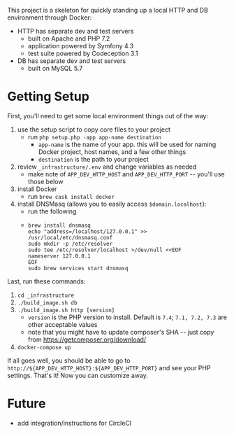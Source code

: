 This project is a skeleton for quickly standing up a local HTTP and DB environment through Docker:

- HTTP has separate dev and test servers
    - built on Apache and PHP 7.2
    - application powered by Symfony 4.3
    - test suite powered by Codeception 3.1
- DB has separate dev and test servers
    - built on MySQL 5.7

# Getting Setup

First, you'll need to get some local environment things out of the way:

1. use the setup script to copy core files to your project
    - run `php setup.php -app app-name destination`
        - `app-name` is the name of your app. this will be used for naming Docker project, host names, and a few other things
        - `destination` is the path to your project
2. review `_infrastructure/.env` and change variables as needed
    - make note of `APP_DEV_HTTP_HOST` and `APP_DEV_HTTP_PORT` -- you'll use those below
3. install Docker
    - run `brew cask install docker`
4. install DNSMasq (allows you to easily access `$domain.localhost`):
    - run the following
    - ```
      brew install dnsmasq
      echo "address=/localhost/127.0.0.1" >> /usr/local/etc/dnsmasq.conf
      sudo mkdir -p /etc/resolver
      sudo tee /etc/resolver/localhost >/dev/null <<EOF
      nameserver 127.0.0.1
      EOF
      sudo brew services start dnsmasq
      ```

Last, run these commands:

1. `cd _infrastructure`
2. `./build_image.sh db`
3. `./build_image.sh http [version]`
    - `version` is the PHP version to install. Default is `7.4`; `7.1, 7.2, 7.3` are other acceptable values
    - note that you might have to update composer's SHA -- just copy from https://getcomposer.org/download/
4. `docker-compose up`

If all goes well, you should be able to go to `http://${APP_DEV_HTTP_HOST}:${APP_DEV_HTTP_PORT}` and see your PHP settings. That's it! Now you can customize away.

# Future

- add integration/instructions for CircleCI
